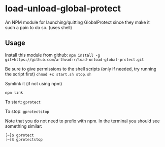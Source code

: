 # load-unload-global-protect

An NPM module for launching/quitting GlobalProtect since they make it such a pain to do so. (uses shell)

## Usage
Install this module from github:
```npm install -g git+https://github.com/arthvadrr/load-unload-global-protect.git```

Be sure to give permissions to the shell scripts (only if needed, try running the script first)
```chmod +x start.sh stop.sh```

Symlink it (if not using npm)

```npm link```

To start:
```gprotect```

To stop:
```gprotectstop```

Note that you do not need to prefix with npm. In the terminal you should see something similar:
```
[~]$ gprotect
[~]$ gprotectstop
```
